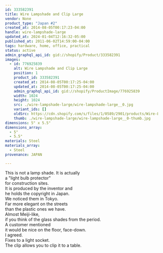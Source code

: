 ```yaml
---
id: 333582391
title: Wire Lampshade and Clip Large
vendor: None
product_type: "Japan #2"
created_at: 2014-08-05T00:17:23-04:00
handle: wire-lampshade-large
updated_at: 2024-01-04T12:16:32-05:00
published_at: 2011-06-02T14:59:00-04:00
tags: hardware, home, office, practical
status: active
admin_graphql_api_id: gid://shopify/Product/333582391
images:
  - id: 776925839
    alt: Wire Lampshade and Clip Large
    position: 1
    product_id: 333582391
    created_at: 2014-08-05T00:17:25-04:00
    updated_at: 2014-08-05T00:17:25-04:00
    admin_graphql_api_id: gid://shopify/ProductImage/776925839
    width: 1024
    height: 1024
    src: ./wire-lampshade-large/wire-lampshade-large__0.jpg
    variant_ids: []
    oldSrc: https://cdn.shopify.com/s/files/1/0589/2901/products/Wire-Lamp-and-Clip-Large.jpeg?v=1407212245
    thumb: ./wire-lampshade-large/wire-lampshade-large__0-thumb.jpg
dimensions: 5" x 5.5"
dimensions_array:
  - 5"
  - 5.5"
materials: Steel
materials_array:
  - Steel
provenance: JAPAN

---
```


This is not a lamp shade. It is actually  
a "light bulb protector"  
for construction sites.  
It is produced by the inventor and  
he holds the copyright in Japan.  
We noticed them in Tokyo.  
Far more elegant on the streets  
than the plastic ones we have.  
Almost Meiji-like,  
if you think of the glass shades from the period.  
A customer mentioned  
it would be nice on the floor, face-down.  
I agreed.  
Fixes to a light socket.  
The clip allows you to clip it to a table.